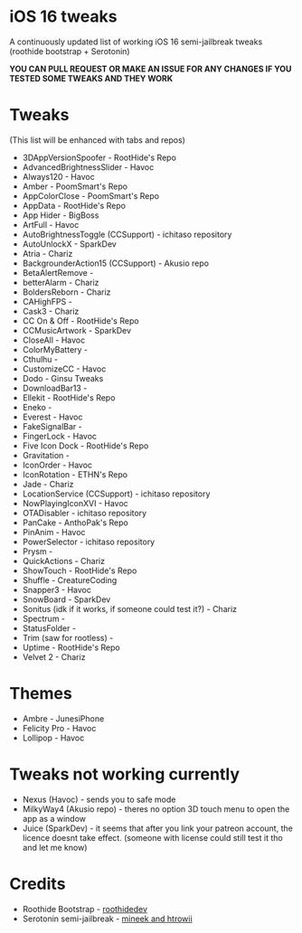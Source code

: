 # iOS 16 tweaks
A continuously updated list of working iOS 16 semi-jailbreak tweaks (roothide bootstrap + Serotonin)

**YOU CAN PULL REQUEST OR MAKE AN ISSUE FOR ANY CHANGES IF YOU TESTED SOME TWEAKS AND THEY WORK**
# Tweaks
(This list will be enhanced with tabs and repos)
- 3DAppVersionSpoofer - RootHide's Repo
- AdvancedBrightnessSlider - Havoc
- Always120 - Havoc
- Amber - PoomSmart's Repo
- AppColorClose - PoomSmart's Repo
- AppData - RootHide's Repo
- App Hider - BigBoss
- ArtFull - Havoc
- AutoBrightnessToggle (CCSupport) - ichitaso repository
- AutoUnlockX - SparkDev
- Atria - Chariz
- BackgrounderAction15 (CCSupport) - Akusio repo
- BetaAlertRemove -
- betterAlarm - Chariz
- BoldersReborn - Chariz
- CAHighFPS -
- Cask3 - Chariz
- CC On & Off - RootHide's Repo
- CCMusicArtwork - SparkDev
- CloseAll - Havoc
- ColorMyBattery -
- Cthulhu -
- CustomizeCC - Havoc
- Dodo - Ginsu Tweaks
- DownloadBar13 -
- Ellekit - RootHide's Repo
- Eneko -
- Everest - Havoc
- FakeSignalBar -
- FingerLock - Havoc
- Five Icon Dock - RootHide's Repo
- Gravitation -
- IconOrder - Havoc
- IconRotation - ETHN's Repo
- Jade - Chariz
- LocationService (CCSupport) - ichitaso repository
- NowPlayingIconXVI - Havoc
- OTADisabler - ichitaso repository
- PanCake - AnthoPak's Repo
- PinAnim - Havoc
- PowerSelector - ichitaso repository
- Prysm -
- QuickActions - Chariz
- ShowTouch - RootHide's Repo
- Shuffle - CreatureCoding
- Snapper3 - Havoc
- SnowBoard - SparkDev
- Sonitus (idk if it works, if someone could test it?) - Chariz
- Spectrum -
- StatusFolder -
- Trim (saw for rootless) -
- Uptime - RootHide's Repo
- Velvet 2 - Chariz
# Themes
- Ambre - JunesiPhone
- Felicity Pro - Havoc
- Lollipop - Havoc
# Tweaks not working currently
- Nexus (Havoc) - sends you to safe mode
- MilkyWay4 (Akusio repo) - theres no option 3D touch menu to open the app as a window
- Juice (SparkDev) - it seems that after you link your patreon account, the licence doesnt take effect. (someone with license could still test it tho and let me know)
# Credits
- Roothide Bootstrap - [roothidedev](https://github.com/roothide/Bootstrap)
- Serotonin semi-jailbreak - [mineek and htrowii](https://github.com/mineek/Serotonin)
